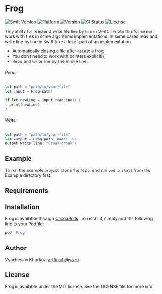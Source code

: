 # Frog

[![Swift Version](https://img.shields.io/badge/Swift-4.2-orange.svg)](https://developer.apple.com/swift)
[![Platform](https://img.shields.io/cocoapods/p/Frog.svg?style=flat)](https://cocoapods.org/pods/Frog)
[![Version](https://img.shields.io/cocoapods/v/Frog.svg?style=flat)](https://cocoapods.org/pods/Frog)
[![CI Status](https://img.shields.io/travis/artFintch/Frog.svg?style=flat)](https://travis-ci.org/artFintch/Frog)
[![License](https://img.shields.io/cocoapods/l/Frog.svg?style=flat)](https://cocoapods.org/pods/Frog)

Tiny utility for read and write file line by line in Swift. I wrote this for easier work with files in some algorithms implementations. In some cases read and write line by line in Swift take a lot of part of an implementation.
- Automatically closing a file after `deinit` a frog;
- You don't need to work with pointers explicitly;
- Read and write line by line in one line.

###### Read:
```swift
let path = "path/to/your/file"
let input = Frog(path)

if let newLine = input.readLine() {
  print(newLine)
}
```
###### Write:
```swift
let path = "path/to/your/file"
let output = Frog(path, mode: .w)
output.write(line: "Croak-croak")
```

## Example

To run the example project, clone the repo, and run `pod install` from the Example directory first.

## Requirements

## Installation

Frog is available through [CocoaPods](https://cocoapods.org). To install
it, simply add the following line to your Podfile:

```ruby
pod 'Frog'
```

## Author

Vyacheslav Khorkov, artfintch@ya.ru

## License

Frog is available under the MIT license. See the LICENSE file for more info.
